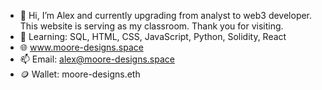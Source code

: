 - 👋 Hi, I’m Alex and currently upgrading from analyst to web3 developer. This website is serving as my classroom. Thank you for visiting. 
- 🌱 Learning: SQL, HTML, CSS, JavaScript, Python, Solidity, React
- 🌐 www.moore-designs.space
- 📫 Email: alex@moore-designs.space
- 🪙 Wallet: moore-designs.eth
